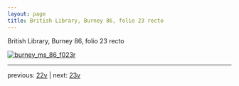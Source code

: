 ```yaml
---
layout: page
title: British Library, Burney 86, folio 23 recto
---
```


British Library, Burney 86, folio 23 recto

[![burney_ms_86_f023r](http://www.homermultitext.org/iipsrv?IIIF=/project/homer/pyramidal/deepzoom/bl/burney86imgs/v1/burney_ms_86_f023r.tif/full/800,/0/default.jpg)](http://www.homermultitext.org/ict2/?urn=urn:cite2:bl:burney86imgs.v1:burney_ms_86_f023r) 

---

previous:  [22v](../22v/) | next: [23v](../23v/)